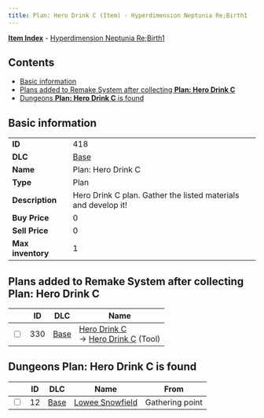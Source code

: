 ```yaml
---
title: Plan: Hero Drink C (Item) - Hyperdimension Neptunia Re;Birth1
---
```


[**Item Index**](/neptunia/rb1/item/index.html) - [Hyperdimension Neptunia Re;Birth1](/neptunia/rb1)

## Contents

- [Basic information](#basic-information)
- [Plans added to Remake System after collecting **Plan: Hero Drink C**](#plans-added-to-remake-system-after-collecting-plan-hero-drink-c)
- [Dungeons **Plan: Hero Drink C** is found](#dungeons-plan-hero-drink-c-is-found)
## Basic information

|   |   |
| -- | -- |
| **ID** | 418 |
| **DLC** | [Base](/neptunia/rb1/dlc/1-base.html) |
| **Name** | Plan: Hero Drink C |
| **Type** | Plan |
| **Description** | Hero Drink C plan. Gather the listed materials and develop it! |
| **Buy Price** | 0 |
| **Sell Price** | 0 |
| **Max inventory** | 1 |


## Plans added to Remake System after collecting **Plan: Hero Drink C**

|    | ID | DLC | Name |
| -- | -- | --- | ---- |
| <input type="checkbox" id="rb1-remake-1-330" class="trackbox" /> | 330 | [Base](/neptunia/rb1/dlc/1-base.html) | [Hero Drink C](/neptunia/rb1/remake/1-330-hero-drink-c.html)<br /> → [Hero Drink C](/neptunia/rb1/item/1-18-hero-drink-c.html) (Tool) |


## Dungeons **Plan: Hero Drink C** is found

|    | ID | DLC | Name | From |
| -- | -- | --- | ---- | ---- |
| <input type="checkbox" id="rb1-dungeon-1-12" class="trackbox" /> | 12 | [Base](/neptunia/rb1/dlc/1-base.html) | [Lowee Snowfield](/neptunia/rb1/dungeon/1-12-lowee-snowfield.html) | Gathering point |
